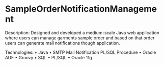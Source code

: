 # SampleOrderNotificationManagement
Description: Designed and developed a medium-scale Java web application where users can manage garments sample order and based on that order users can generate mail notifications though application.

Technologies: • Java • SMTP Mail Notification PL/SQL Procedure • Oracle ADF • Groovy • SQL • PL/SQL • Oracle 11g
